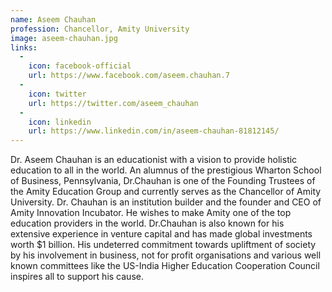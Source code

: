 ```yaml
---
name: Aseem Chauhan
profession: Chancellor, Amity University
image: aseem-chauhan.jpg
links:
  -
    icon: facebook-official
    url: https://www.facebook.com/aseem.chauhan.7
  -
    icon: twitter
    url: https://twitter.com/aseem_chauhan
  -
    icon: linkedin
    url: https://www.linkedin.com/in/aseem-chauhan-81812145/
---
```

Dr. Aseem Chauhan is an educationist with a vision to provide holistic education to all in the world. An alumnus of the prestigious Wharton School of Business, Pennsylvania, Dr.Chauhan is one of the Founding Trustees of the Amity Education Group and currently serves as the Chancellor of Amity University. Dr. Chauhan is an institution builder and the founder and CEO of Amity Innovation Incubator. He wishes to make Amity one of the top education providers in the world. Dr.Chauhan is also known for his extensive experience in venture capital and has made global investments worth $1 billion. His undeterred commitment towards upliftment of society by his involvement in business, not for profit organisations and various well known committees like the US-India Higher Education Cooperation Council inspires all to support his cause.